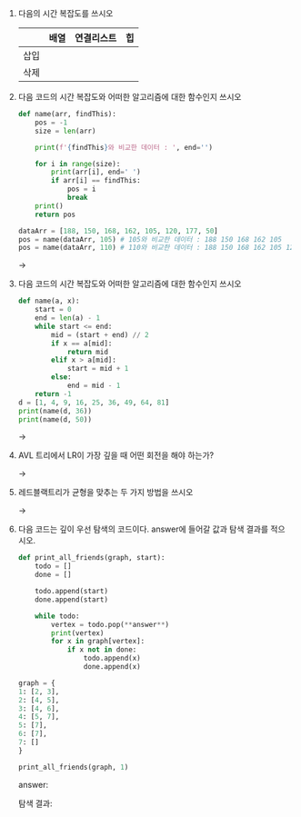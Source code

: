1. 다음의 시간 복잡도를 쓰시오
    
    
    |  | 배열 | 연결리스트 | 힙 |
    | --- | --- | --- | --- |
    | 삽입 |  |  |  |
    | 삭제 |  |  |  |
2. 다음 코드의 시간 복잡도와 어떠한 알고리즘에 대한 함수인지 쓰시오
    
    ```python
    def name(arr, findThis):
    	pos = -1
    	size = len(arr)
    
    	print(f'{findThis}와 비교한 데이터 : ', end='')
    
    	for i in range(size):
    		print(arr[i], end=' ')
    		if arr[i] == findThis:
    			pos = i
    			break
    	print()
    	return pos
    
    dataArr = [188, 150, 168, 162, 105, 120, 177, 50]
    pos = name(dataArr, 105) # 105와 비교한 데이터 : 188 150 168 162 105
    pos = name(dataArr, 110) # 110와 비교한 데이터 : 188 150 168 162 105 120 177 50
    ```
    
    → 
    
3. 다음 코드의 시간 복잡도와 어떠한 알고리즘에 대한 함수인지 쓰시오
    
    ```python
    def name(a, x):
    	start = 0
    	end = len(a) - 1
    	while start <= end:
    		mid = (start + end) // 2 
    		if x == a[mid]: 
    			return mid
    		elif x > a[mid]:
    			start = mid + 1
    		else: 
    			end = mid - 1
    	return -1 
    d = [1, 4, 9, 16, 25, 36, 49, 64, 81]
    print(name(d, 36)) 
    print(name(d, 50)) 
    ```
    
    → 
    
4. AVL 트리에서 LR이 가장 깊을 때 어떤 회전을 해야 하는가?
    
    → 
    
5. 레드블랙트리가 균형을 맞추는 두 가지 방법을 쓰시오
    
    → 
    
6. 다음 코드는 깊이 우선 탐색의 코드이다. answer에 들어갈 값과 탐색 결과를 적으시오.
    
    ```python
    def print_all_friends(graph, start):
        todo = []
        done = []
    
        todo.append(start)
        done.append(start)
    
        while todo:
            vertex = todo.pop(**answer**)
            print(vertex)
            for x in graph[vertex]:
                if x not in done:
                    todo.append(x)
                    done.append(x)
    
    graph = {
    1: [2, 3],
    2: [4, 5],
    3: [4, 6],
    4: [5, 7],
    5: [7],
    6: [7],
    7: []
    }
    
    print_all_friends(graph, 1)
    ```
    
    answer: 
    
    탐색 결과:
